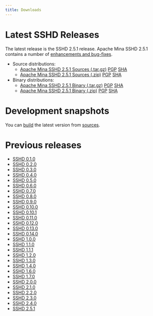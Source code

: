 ```yaml
---
title: Downloads
---
```


# Latest SSHD Releases

The latest release is the SSHD 2.5.1 release.
Apache Mina SSHD 2.5.1 contains a number of [enhancements and bug-fixes](https://issues.apache.org/jira/secure/ReleaseNote.jspa?projectId=12310849&version=12348440).
 
* Source distributions:
    * [Apache Mina SSHD 2.5.1 Sources (.tar.gz)](https://www.apache.org/dyn/closer.lua/mina/sshd/2.5.1/apache-sshd-2.5.1-src.tar.gz) [PGP](https://www.apache.org/dist/mina/sshd/2.5.1/apache-sshd-2.5.1-src.tar.gz.asc) [SHA](https://www.apache.org/dist/mina/sshd/2.5.1/apache-sshd-2.5.1-src.tar.gz.sha1)
    * [Apache Mina SSHD 2.5.1 Sources (.zip)](https://www.apache.org/dyn/closer.lua/mina/sshd/2.5.1/apache-sshd-2.5.1-src.zip) [PGP](https://www.apache.org/dist/mina/sshd/2.5.1/apache-sshd-2.5.1-src.zip.asc) [SHA](https://www.apache.org/dist/mina/sshd/2.5.1/apache-sshd-2.5.1-src.zip.sha1)
* Binary distributions:
    * [Apache Mina SSHD 2.5.1 Binary (.tar.gz)](https://www.apache.org/dyn/closer.lua/mina/sshd/2.5.1/dist/apache-sshd-2.5.1.tar.gz) [PGP](https://www.apache.org/dist/mina/sshd/2.5.1/apache-sshd-2.5.1.tar.gz.asc) [SHA](https://www.apache.org/dist/mina/sshd/2.5.1/apache-sshd-2.5.1.tar.gz.sha1)
    * [Apache Mina SSHD 2.5.1 Binary (.zip)](https://www.apache.org/dyn/closer.lua/mina/sshd/2.5.1/dist/apache-sshd-2.5.1.zip) [PGP](https://www.apache.org/dist/mina/sshd/2.5.1/apache-sshd-2.5.1.zip.asc) [SHA](https://www.apache.org/dist/mina/sshd/2.5.1/apache-sshd-2.5.1.zip.sha1)

# Development snapshots

You can [build](sshd-project/building.html) the latest version from [sources](sshd-project/sources.html).

# Previous releases

* [SSHD 0.1.0](sshd-project/download_0.1.0.html)
* [SSHD 0.2.0](sshd-project/download_0.2.0.html)
* [SSHD 0.3.0](sshd-project/download_0.3.0.html)
* [SSHD 0.4.0](sshd-project/download_0.4.0.html)
* [SSHD 0.5.0](sshd-project/download_0.5.0.html)
* [SSHD 0.6.0](sshd-project/download_0.6.0.html)
* [SSHD 0.7.0](sshd-project/download_0.7.0.html)
* [SSHD 0.8.0](sshd-project/download_0.8.0.html)
* [SSHD 0.9.0](sshd-project/download_0.9.0.html)
* [SSHD 0.10.0](sshd-project/download_0.10.0.html)
* [SSHD 0.10.1](sshd-project/download_0.10.1.html)
* [SSHD 0.11.0](sshd-project/download_0.11.0.html)
* [SSHD 0.12.0](sshd-project/download_0.12.0.html)
* [SSHD 0.13.0](sshd-project/download_0.13.0.html)
* [SSHD 0.14.0](sshd-project/download_0.14.0.html)
* [SSHD 1.0.0](sshd-project/download_1.0.0.html)
* [SSHD 1.1.0](sshd-project/download_1.1.0.html)
* [SSHD 1.1.1](sshd-project/download_1.1.1.html)
* [SSHD 1.2.0](sshd-project/download_1.2.0.html)
* [SSHD 1.3.0](sshd-project/download_1.3.0.html)
* [SSHD 1.4.0](sshd-project/download_1.4.0.html)
* [SSHD 1.6.0](sshd-project/download_1.6.0.html)
* [SSHD 1.7.0](sshd-project/download_1.7.0.html)
* [SSHD 2.0.0](sshd-project/download_2.0.0.html)
* [SSHD 2.1.0](sshd-project/download_2.1.0.html)
* [SSHD 2.2.0](sshd-project/download_2.2.0.html)
* [SSHD 2.3.0](sshd-project/download_2.3.0.html)
* [SSHD 2.4.0](sshd-project/download_2.4.0.html)
* [SSHD 2.5.1](sshd-project/download_2.5.1.html)
